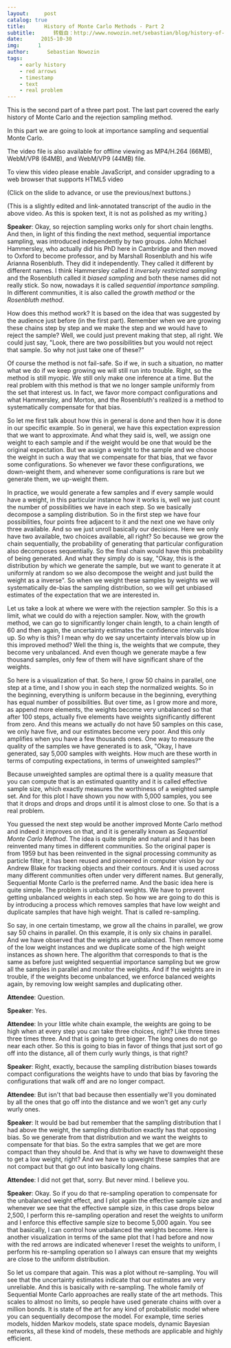 ```yaml
---
layout:     post
catalog: true
title:      History of Monte Carlo Methods - Part 2
subtitle:      转载自：http://www.nowozin.net/sebastian/blog/history-of-monte-carlo-methods-part-2.html
date:      2015-10-30
img:      1
author:      Sebastian Nowozin
tags:
    - early history
    - red arrows
    - timestamp
    - text
    - real problem
---
```


This is the second part of a three part post.
The last part covered the early history of Monte
Carlo and the rejection sampling method.

In this part we are going to look at importance sampling and sequential Monte
Carlo.

The video file is also available for offline viewing as
MP4/H.264 (66MB),
WebM/VP8 (64MB), and
WebM/VP9 (44MB) file.


To view this video please enable JavaScript, and
consider upgrading to a web browser that
supports HTML5 video



(Click on the slide to advance, or use the previous/next buttons.)

(This is a slightly edited and link-annotated transcript of the audio in the
above video. As this is spoken text, it is not as polished as my writing.)

**Speaker**: Okay, so rejection sampling works only for short chain lengths.
And then, in light of this finding the next method, sequential importance
sampling, was introduced independently by two groups.
John Michael Hammersley,
who actually did his PhD here in Cambridge and then moved to Oxford to become
professor, and by Marshall
Rosenbluth and his wife
Arianna Rosenbluth. They did it independently. They called it different by
different names. I think Hammersley called it *inversely restricted sampling*
and the Rosenbluth called it *biased sampling* and both these names did not
really stick. So now, nowadays it is called *sequential importance sampling*.
In different communities, it is also called the *growth method* or the
*Rosenbluth method*.

How does this method work? It is based on the idea that was suggested by the
audience just before (in the first part). Remember when we are growing these
chains step by step and we make the step and we would have to reject the
sample? Well, we could just prevent making that step, all right. We could just
say, "Look, there are two possibilities but you would not reject that sample.
So why not just take one of these?"

Of course the method is not fail-safe. So if we, in such a situation, no
matter what we do if we keep growing we will still run into trouble.
Right, so the method is still myopic. We still only make one inference at a
time. But the real problem with this method is that we no longer sample
uniformly from the set that interest us. In fact, we favor more compact
configurations and what Hammersley, and Morton, and the Rosenbluth's realized
is a method to systematically compensate for that bias. 

So let me first talk about how this in general is done and then how it is done
in our specific example. So in general, we have this expectation expression
that we want to approximate. And what they said is, well, we assign one weight
to each sample and if the weight would be one that would be the original
expectation. But we assign a weight to the sample and we choose the weight in
such a way that we compensate for that bias, that we favor some
configurations. So whenever we favor these configurations, we down-weight
them, and whenever some configurations is rare but we generate them, we
up-weight them.

In practice, we would generate a few samples and if every sample would have a
weight, in this particular instance how it works is, well we just count the
number of possibilities we have in each step. So we basically decompose a
sampling distribution. So in the first step we have four possibilities, four
points free adjacent to it and the next one we have only three available. And
so we just unroll basically our decisions. Here we only have two available,
two choices available, all right? So because we grow the chain sequentially,
the probability of generating that particular configuration also decomposes
sequentially. So the final chain would have this probability of being
generated. And what they simply do is say, "Okay, this is the distribution by
which we generate the sample, but we want to generate it at uniformly at
random so we also decompose the weight and just build the weight as a
inverse". So when we weight these samples by weights we will systematically
de-bias the sampling distribution, so we will get unbiased estimates of the
expectation that we are interested in.

Let us take a look at where we were with the rejection sampler. So this is a
limit, what we could do with a rejection sampler. Now, with the growth method,
we can go to significantly longer chain length, to a chain length of 60 and
then again, the uncertainty estimates the confidence intervals blow up. So why
is this? I mean why do we say uncertainty intervals blow up in this improved
method? Well the thing is, the weights that we compute, they become very
unbalanced. And even though we generate maybe a few thousand samples, only few
of them will have significant share of the weights.

So here is a visualization of that. So here, I grow 50 chains in parallel, one
step at a time, and I show you in each step the normalized weights. So in the
beginning, everything is uniform because in the beginning, everything has
equal number of possibilities. But over time, as I grow more and more, as
append more elements, the weights become very unbalanced so that after 100
steps, actually five elements have weights significantly different from zero.
And this means we actually do not have 50 samples on this case, we only have
five, and our estimates become very poor. And this only amplifies when you
have a few thousands ones. One way to measure the quality of the samples we
have generated is to ask, "Okay, I have generated, say 5,000 samples with
weights. How much are these worth in terms of computing expectations, in terms
of unweighted samples?"

Because unweighted samples are optimal there is a quality measure that you can
compute that is an estimated quantity and it is called effective sample
size,
which exactly measures the worthiness of a weighted sample set. And for this
plot I have shown you now with 5,000 samples, you see that it drops and drops
and drops until it is almost close to one. So that is a real problem.

You guessed the next step would be another improved Monte Carlo method and
indeed it improves on that, and it is generally known as
*Sequential Monte Carlo Method*.
The idea is quite simple and natural and it has been reinvented
many times in different communities. So the original
paper
is from 1959 but has been reinvented in the signal processing community as
particle filter, it
has been reused and pioneered in computer vision by our Andrew Blake for
tracking objects and their contours. And it is used across many different
communities often under very different names. But generally, Sequential Monte
Carlo is the preferred name. And the basic idea here is quite simple. The
problem is unbalanced weights. We have to prevent getting unbalanced weights
in each step. So how we are going to do this is by introducing a process which
removes samples that have low weight and duplicate samples that have high
weight. That is called re-sampling.

So say, in one certain timestamp, we grow all the chains in parallel, we grow
say 50 chains in parallel. On this example, it is only six chains in parallel.
And we have observed that the weights are unbalanced. Then remove some of the
low weight instances and we duplicate some of the high weight instances as
shown here. The algorithm that corresponds to that is the same as before just
weighted sequential importance sampling but we grow all the samples in
parallel and monitor the weights. And if the weights are in trouble, if the
weights become unbalanced, we enforce balanced weights again, by removing low
weight samples and duplicating other.

**Attendee**: Question.

**Speaker**: Yes.

**Attendee**: In your little white chain example, the weights are going to be
high when at every step you can take three choices, right? Like three times
three times three. And that is going to get bigger. The long ones do not go
near each other. So this is going to bias in favor of things that just sort of
go off into the distance, all of them curly wurly things, is that right?

**Speaker**: Right, exactly, because the sampling distribution biases towards
compact configurations the weights have to undo that bias by favoring the
configurations that walk off and are no longer compact.

**Attendee**: But isn't that bad because then essentially we'll you dominated by
all the ones that go off into the distance and we won't get any curly wurly
ones.

**Speaker**: It would be bad but remember that the sampling distribution that
I had above the weight, the sampling distribution exactly has that opposing
bias. So we generate from that distribution and we want the weights to
compensate for that bias. So the extra samples that we get are more compact
than they should be. And that is why we have to downweight these to get a low
weight, right? And we have to upweight these samples that are not compact but
that go out into basically long chains.

**Attendee**: I did not get that, sorry. But never mind. I believe you.

**Speaker**: Okay. So if you do that re-sampling operation to compensate for
the unbalanced weight effect, and I plot again the effective sample size and
whenever we see that the effective sample size, in this case drops below
2,500, I perform this re-sampling operation and reset the weights to uniform
and I enforce this effective sample size to become 5,000 again. You see that
basically, I can control how unbalanced the weights become. Here is another
visualization in terms of the same plot that I had before and now with the red
arrows are indicated whenever I reset the weights to uniform, I perform his
re-sampling operation so I always can ensure that my weights are close to the
uniform distribution.

So let us compare that again. This was a plot without re-sampling. You will
see that the uncertainty estimates indicate that our estimates are very
unreliable. And this is basically with re-sampling. The whole family of
Sequential Monte Carlo approaches are really state of the art methods. This
scales to almost no limits, so people have used generate chains with over a
million bonds. It is state of the art for any kind of probabilistic model
where you can sequentially decompose the model. For example, time series
models, hidden Markov models, state space models, dynamic Bayesian networks,
all these kind of models, these methods are applicable and highly efficient.
